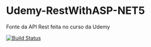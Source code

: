 # Udemy-RestWithASP-NET5
Fonte da API Rest feita no curso da Udemy

[![Build Status](https://app.travis-ci.com/fhelipebruno/Udemy-RestWithASP-NET5.svg?branch=main)](https://app.travis-ci.com/fhelipebruno/Udemy-RestWithASP-NET5)
